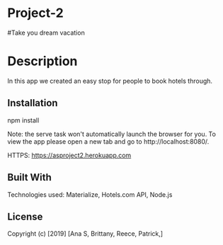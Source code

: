 # Project-2
#Take you dream vacation 
# Description 
In this app we created an easy stop for people to book hotels through.

## Installation 
npm install 

Note: the serve task won't automatically launch the browser for you. To view the app please open a new tab and go to http://localhost:8080/.

HTTPS:
https://asproject2.herokuapp.com

## Built With

Technologies used: Materialize, Hotels.com API, Node.js 


## License


Copyright (c) [2019] [Ana S, Brittany, Reece, Patrick,]
